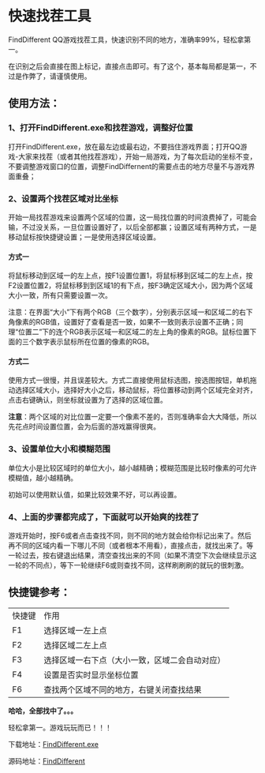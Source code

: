 快速找茬工具
=============

FindDifferent QQ游戏找茬工具，快速识别不同的地方，准确率99%，轻松拿第一。

在识别之后会直接在图上标记，直接点击即可。有了这个，基本每局都是第一，不过是作弊了，请谨慎使用。

## 使用方法：

### 1、打开FindDifferent.exe和找茬游戏，调整好位置

打开FindDifferent.exe，放在最左边或最右边，不要挡住游戏界面；打开QQ游戏-大家来找茬（或者其他找茬游戏），开始一局游戏，为了每次启动的坐标不变，不要调整游戏窗口的位置，调整FindDiffernent的需要点击的地方尽量不与游戏界面重叠；

### 2、设置两个找茬区域对比坐标

开始一局找茬游戏来设置两个区域的位置，这一局找位置的时间浪费掉了，可能会输，不过没关系，一旦位置设置好了，以后全部都赢；设置区域有两种方式，一是移动鼠标按快捷键设置；一是使用选择区域设置。

#### 方式一

将鼠标移动到区域一的左上点，按F1设置位置1，将鼠标移到区域二的左上点，按F2设置位置2，将鼠标移到到区域1的有下点，按F3确定区域大小，因为两个区域大小一致，所有只需要设置一次。

注意：在界面“大小”下有两个RGB（三个数字），分别表示区域一和区域二的右下角像素的RGB值，设置好了查看是否一致，如果不一致则表示设置不正确；同理“位置二”下的连个RGB表示区域一和区域二的左上角的像素的RGB。鼠标位置下面的三个数字表示鼠标所在位置的像素的RGB。

#### 方式二

使用方式一很慢，并且误差较大。方式二直接使用鼠标选图，按选图按钮，单机拖动选择区域大小，选择好大小之后，移动鼠标，将位置移动到两个区域完全对齐，点击右键确认，则坐标就设置为了选择的区域位置。

**注意**：两个区域的对比位置一定要一个像素不差的，否则准确率会大大降低，所以先花点时间设置位置，会为后面的游戏赢得很爽。

### 3、设置单位大小和模糊范围

单位大小是比较区域时的单位大小，越小越精确；模糊范围是比较时像素的可允许模糊值，越小越精确。

初始可以使用默认值，如果比较效果不好，可以再设置。

### 4、上面的步骤都完成了，下面就可以开始爽的找茬了

游戏开始时，按F6或者点击查找不同，则不同的地方就会给你标记出来了。然后再不同的区域内看一下哪儿不同（或者根本不用看），直接点击，就找出来了。等一轮过去，按右键退出结果，清空查找出来的不同（如果不清空下次会继续显示这一轮的不同点），等下一轮继续F6或则查找不同，这样刷刷刷的就玩的很刺激。

## 快捷键参考：

<table>
	<tbody>
		<tr>
			<td>快捷键</td>
			<td>作用</td>
		</tr>
		<tr>
			<td>F1</td>
			<td>选择区域一左上点</td>
		</tr>
		<tr>
			<td>F2</td>
			<td>选择区域二左上点</td>
		</tr>
		<tr>
			<td>F3</td>
			<td>选择区域一右下点（大小一致，区域二会自动对应）</td>
		</tr>
		<tr>
			<td>F4</td>
			<td>设置是否实时显示坐标位置</td>
		</tr>
		<tr>
			<td>F6</td>
			<td>查找两个区域不同的地方，右键关闭查找结果</td>
		</tr>
	</tbody>
</table>

**哈哈，全部找中了。。。**

轻松拿第一。游戏玩玩而已！！！

下载地址：[FindDifferent.exe](https://github.com/Yhzhtk/FindDifferent/blob/master/FindDifferent/bin/Debug/FindDifferent.exe?raw=true)

源码地址：[FindDifferent](https://github.com/Yhzhtk/FindDifferent)

